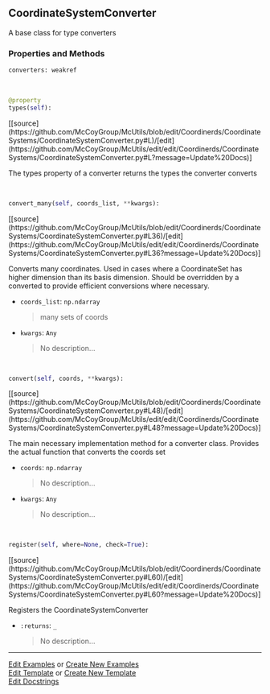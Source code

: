 ## <a id="McUtils.Coordinerds.CoordinateSystems.CoordinateSystemConverter.CoordinateSystemConverter">CoordinateSystemConverter</a>
A base class for type converters

### Properties and Methods
```python
converters: weakref
```
<a id="McUtils.Coordinerds.CoordinateSystems.CoordinateSystemConverter.CoordinateSystemConverter.types" class="docs-object-method">&nbsp;</a> 
```python
@property
types(self): 
```
<div class="docs-source-link" markdown="1">
[[source](https://github.com/McCoyGroup/McUtils/blob/edit/Coordinerds/CoordinateSystems/CoordinateSystemConverter.py#L)/[edit](https://github.com/McCoyGroup/McUtils/edit/edit/Coordinerds/CoordinateSystems/CoordinateSystemConverter.py#L?message=Update%20Docs)]
</div>

The types property of a converter returns the types the converter converts

<a id="McUtils.Coordinerds.CoordinateSystems.CoordinateSystemConverter.CoordinateSystemConverter.convert_many" class="docs-object-method">&nbsp;</a> 
```python
convert_many(self, coords_list, **kwargs): 
```
<div class="docs-source-link" markdown="1">
[[source](https://github.com/McCoyGroup/McUtils/blob/edit/Coordinerds/CoordinateSystems/CoordinateSystemConverter.py#L36)/[edit](https://github.com/McCoyGroup/McUtils/edit/edit/Coordinerds/CoordinateSystems/CoordinateSystemConverter.py#L36?message=Update%20Docs)]
</div>

Converts many coordinates. Used in cases where a CoordinateSet has higher dimension
        than its basis dimension. Should be overridden by a converted to provide efficient conversions
        where necessary.
- `coords_list`: `np.ndarray`
    >many sets of coords
- `kwargs`: `Any`
    >No description...

<a id="McUtils.Coordinerds.CoordinateSystems.CoordinateSystemConverter.CoordinateSystemConverter.convert" class="docs-object-method">&nbsp;</a> 
```python
convert(self, coords, **kwargs): 
```
<div class="docs-source-link" markdown="1">
[[source](https://github.com/McCoyGroup/McUtils/blob/edit/Coordinerds/CoordinateSystems/CoordinateSystemConverter.py#L48)/[edit](https://github.com/McCoyGroup/McUtils/edit/edit/Coordinerds/CoordinateSystems/CoordinateSystemConverter.py#L48?message=Update%20Docs)]
</div>

The main necessary implementation method for a converter class.
        Provides the actual function that converts the coords set
- `coords`: `np.ndarray`
    >No description...
- `kwargs`: `Any`
    >No description...

<a id="McUtils.Coordinerds.CoordinateSystems.CoordinateSystemConverter.CoordinateSystemConverter.register" class="docs-object-method">&nbsp;</a> 
```python
register(self, where=None, check=True): 
```
<div class="docs-source-link" markdown="1">
[[source](https://github.com/McCoyGroup/McUtils/blob/edit/Coordinerds/CoordinateSystems/CoordinateSystemConverter.py#L60)/[edit](https://github.com/McCoyGroup/McUtils/edit/edit/Coordinerds/CoordinateSystems/CoordinateSystemConverter.py#L60?message=Update%20Docs)]
</div>

Registers the CoordinateSystemConverter
- `:returns`: `_`
    >No description...





___

[Edit Examples](https://github.com/McCoyGroup/McUtils/edit/edit/ci/examples/McUtils/Coordinerds/CoordinateSystems/CoordinateSystemConverter/CoordinateSystemConverter.md) or 
[Create New Examples](https://github.com/McCoyGroup/McUtils/new/edit/?filename=ci/examples/McUtils/Coordinerds/CoordinateSystems/CoordinateSystemConverter/CoordinateSystemConverter.md) <br/>
[Edit Template](https://github.com/McCoyGroup/McUtils/edit/edit/ci/docs/McUtils/Coordinerds/CoordinateSystems/CoordinateSystemConverter/CoordinateSystemConverter.md) or 
[Create New Template](https://github.com/McCoyGroup/McUtils/new/edit/?filename=ci/docs/templates/McUtils/Coordinerds/CoordinateSystems/CoordinateSystemConverter/CoordinateSystemConverter.md) <br/>
[Edit Docstrings](https://github.com/McCoyGroup/McUtils/edit/edit/McUtils/Coordinerds/CoordinateSystems/CoordinateSystemConverter.py?message=Update%20Docs)